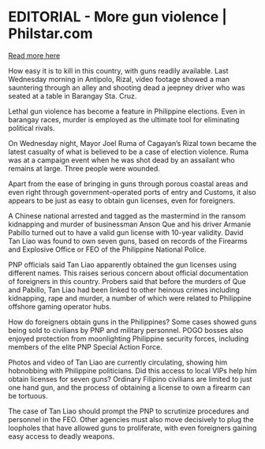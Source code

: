 # EDITORIAL - More gun violence | Philstar.com

[Read more here](https://www.philstar.com/opinion/2025/04/25/2438124/editorial-more-gun-violence)

How easy it is to kill in this country, with guns readily available. Last Wednesday morning in Antipolo, Rizal, video footage showed a man sauntering through an alley and shooting dead a jeepney driver who was seated at a table in Barangay Sta. Cruz.

Lethal gun violence has become a feature in Philippine elections. Even in barangay races, murder is employed as the ultimate tool for eliminating political rivals.

On Wednesday night, Mayor Joel Ruma of Cagayan’s Rizal town became the latest casualty of what is believed to be a case of election violence. Ruma was at a campaign event when he was shot dead by an assailant who remains at large. Three people were wounded.

Apart from the ease of bringing in guns through porous coastal areas and even right through government-operated ports of entry and Customs, it also appears to be just as easy to obtain gun licenses, even for foreigners.

A Chinese national arrested and tagged as the mastermind in the ransom kidnapping and murder of businessman Anson Que and his driver Armanie Pabillo turned out to have a valid gun license with 10-year validity. David Tan Liao was found to own seven guns, based on records of the Firearms and Explosive Office or FEO of the Philippine National Police.

PNP officials said Tan Liao apparently obtained the gun licenses using different names. This raises serious concern about official documentation of foreigners in this country. Probers said that before the murders of Que and Pabillo, Tan Liao had been linked to other heinous crimes including kidnapping, rape and murder, a number of which were related to Philippine offshore gaming operator hubs.

How do foreigners obtain guns in the Philippines? Some cases showed guns being sold to civilians by PNP and military personnel. POGO bosses also enjoyed protection from moonlighting Philippine security forces, including members of the elite PNP Special Action Force.

Photos and video of Tan Liao are currently circulating, showing him hobnobbing with Philippine politicians. Did this access to local VIPs help him obtain licenses for seven guns? Ordinary Filipino civilians are limited to just one hand gun, and the process of obtaining a license to own a firearm can be tortuous.

The case of Tan Liao should prompt the PNP to scrutinize procedures and personnel in the FEO. Other agencies must also move decisively to plug the loopholes that have allowed guns to proliferate, with even foreigners gaining easy access to deadly weapons.